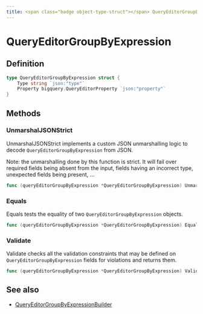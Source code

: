 ```yaml
---
title: <span class="badge object-type-struct"></span> QueryEditorGroupByExpression
---
```

# <span class="badge object-type-struct"></span> QueryEditorGroupByExpression

## Definition

```go
type QueryEditorGroupByExpression struct {
    Type string `json:"type"`
    Property bigquery.QueryEditorProperty `json:"property"`
}
```
## Methods

### <span class="badge object-method"></span> UnmarshalJSONStrict

UnmarshalJSONStrict implements a custom JSON unmarshalling logic to decode `QueryEditorGroupByExpression` from JSON.

Note: the unmarshalling done by this function is strict. It will fail over required fields being absent from the input, fields having an incorrect type, unexpected fields being present, …

```go
func (queryEditorGroupByExpression *QueryEditorGroupByExpression) UnmarshalJSONStrict(raw []byte) error
```

### <span class="badge object-method"></span> Equals

Equals tests the equality of two `QueryEditorGroupByExpression` objects.

```go
func (queryEditorGroupByExpression *QueryEditorGroupByExpression) Equals(other QueryEditorGroupByExpression) bool
```

### <span class="badge object-method"></span> Validate

Validate checks all the validation constraints that may be defined on `QueryEditorGroupByExpression` fields for violations and returns them.

```go
func (queryEditorGroupByExpression *QueryEditorGroupByExpression) Validate() error
```

## See also

 * <span class="badge builder"></span> [QueryEditorGroupByExpressionBuilder](./builder-QueryEditorGroupByExpressionBuilder.md)
